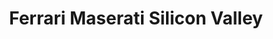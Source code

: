 ---
title: "Ferrari Maserati Silicon Valley"
url: /redwood-city/ferrari-maserati-silicon-valley/
shop: car
---